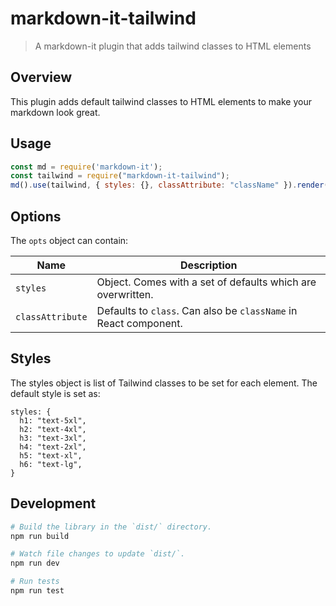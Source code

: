 # markdown-it-tailwind

> A markdown-it plugin that adds tailwind classes to HTML elements

[markdown-it]: https://github.com/markdown-it/markdown-it

## Overview

This plugin adds default tailwind classes to HTML elements to make your markdown look great.

## Usage

```js
const md = require('markdown-it');
const tailwind = require("markdown-it-tailwind");
md().use(tailwind, { styles: {}, classAttribute: "className" }).render("# H1\n\n## H2");
```

## Options

The `opts` object can contain:

| Name                   | Description                                                               |
| ---------------------- | ------------------------------------------------------------------------- | 
| `styles`               | Object. Comes with a set of defaults which are overwritten.               |
| `classAttribute`       | Defaults to `class`. Can also be `className` in React component.          |

## Styles

The styles object is list of Tailwind classes to be set for each element. The default style is set as:

```
styles: {
  h1: "text-5xl",
  h2: "text-4xl",
  h3: "text-3xl",
  h4: "text-2xl",
  h5: "text-xl",
  h6: "text-lg",
}
```

## Development

```sh
# Build the library in the `dist/` directory.
npm run build

# Watch file changes to update `dist/`.
npm run dev

# Run tests
npm run test
```
